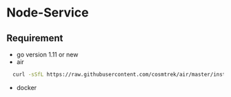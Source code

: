 # Node-Service

## Requirement

- go version 1.11 or new
- air 
```bash
  curl -sSfL https://raw.githubusercontent.com/cosmtrek/air/master/install.sh | sh -s -- -b $(go env GOPATH)/bin
```

- docker

